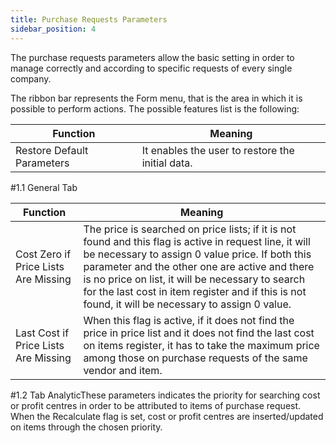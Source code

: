 ```yaml
---
title: Purchase Requests Parameters
sidebar_position: 4
---
```


The purchase requests parameters allow the basic setting in order to manage correctly and according to specific requests of every single company.

The ribbon bar represents the Form menu, that is the area in which it is possible to perform actions. The possible features list is the following: 



| Function | Meaning |
| --- | --- |
| Restore Default Parameters | It enables the user to restore the initial data. |

#1.1 General Tab

| Function | Meaning |
| --- | --- |
| Cost Zero if Price Lists Are Missing | The price is searched on price lists; if it is not found and this flag is active in request line, it will be necessary to assign 0 value price. If both this parameter and the other one are active and there is no price on list, it will be necessary to search for the last cost in item register and if this is not found, it will be necessary to assign 0 value.  |
| Last Cost if Price Lists Are Missing | When this flag is active, if it does not find the price in price list and it does not find the last cost on items register, it has to take the maximum price among those on purchase requests of the same vendor and item. |

#1.2 Tab AnalyticThese parameters indicates the priority for searching cost or profit centres in order to be attributed to items of purchase request. When the Recalculate flag is set, cost or profit centres are inserted/updated on items through the chosen priority.






